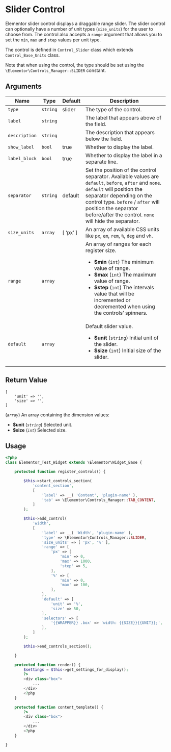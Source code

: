 # Slider Control

Elementor slider control displays a draggable range slider. The slider control can optionally have a number of unit types (`size_units`) for the user to choose from. The control also accepts a `range` argument that allows you to set the `min`, `max` and `step` values per unit type.

The control is defined in `Control_Slider` class which extends `Control_Base_Units` class.

Note that when using the control, the type should be set using the `\Elementor\Controls_Manager::SLIDER` constant.

## Arguments

<table>
	<thead>
		<tr>
			<th>Name</th>
			<th>Type</th>
			<th>Default</th>
			<th>Description</th>
		</tr>
	</thead>
	<tbody>
		<tr>
			<td><code>type</code></td>
			<td><code>string</code></td>
			<td>slider</td>
			<td>The type of the control.</td>
		</tr>
		<tr>
			<td><code>label</code></td>
			<td><code>string</code></td>
			<td></td>
			<td>The label that appears above of the field.</td>
		</tr>
		<tr>
			<td><code>description</code></td>
			<td><code>string</code></td>
			<td></td>
			<td>The description that appears below the field.</td>
		</tr>
		<tr>
			<td><code>show_label</code></td>
			<td><code>bool</code></td>
			<td>true</td>
			<td>Whether to display the label.</td>
		</tr>
		<tr>
			<td><code>label_block</code></td>
			<td><code>bool</code></td>
			<td>true</td>
			<td>Whether to display the label in a separate line.</td>
		</tr>
		<tr>
			<td><code>separator</code></td>
			<td><code>string</code></td>
			<td>default</td>
			<td>Set the position of the control separator. Available values are <code>default</code>, <code>before</code>, <code>after</code> and <code>none</code>. <code>default</code> will position the separator depending on the control type. <code>before</code> / <code>after</code> will position the separator before/after the control. <code>none</code> will hide the separator.</td>
		</tr>
		<tr>
			<td><code>size_units</code></td>
			<td><code>array</code></td>
			<td>[ ‘px’ ]</td>
			<td>An array of available CSS units like <code>px</code>, <code>em</code>, <code>rem</code>, <code>%</code>, <code>deg</code> and <code>vh</code>.</td>
		</tr>
		<tr>
			<td><code>range</code></td>
			<td><code>array</code></td>
			<td></td>
			<td>
				An array of ranges for each register size.
				<p></p>
				<ul>
					<li><strong>$min</strong> (<code>int</code>) The minimum value of range.</li>
					<li><strong>$max</strong> (<code>int</code>) The maximum value of range.</li>
					<li><strong>$step</strong> (<code>int</code>) The intervals value that will be incremented or decremented when using the controls’ spinners.</li>
				</ul>
			</td>
		</tr>
		<tr>
			<td><code>default</code></td>
			<td><code>array</code></td>
			<td></td>
			<td>
				Default slider value.
				<p></p>
				<ul>
					<li><strong>$unit</strong> (<code>string</code>) Initial unit of the slider.</li>
					<li><strong>$size</strong> (<code>int</code>) Initial size of the slider.</li>
				</ul>
			</td>
		</tr>
	</tbody>
</table>

## Return Value

```
[
	'unit' => '',
	'size' => '',
]
```

(_`array`_) An array containing the dimension values:

* **$unit** (_`string`_) Selected unit.
* **$size** (_`int`_) Selected size.

## Usage

```php {14-39,48-50,56-58}
<?php
class Elementor_Test_Widget extends \Elementor\Widget_Base {

	protected function register_controls() {

		$this->start_controls_section(
			'content_section',
			[
				'label' => __( 'Content', 'plugin-name' ),
				'tab' => \Elementor\Controls_Manager::TAB_CONTENT,
			]
		);

		$this->add_control(
			'width',
			[
				'label' => __( 'Width', 'plugin-name' ),
				'type' => \Elementor\Controls_Manager::SLIDER,
				'size_units' => [ 'px', '%' ],
				'range' => [
					'px' => [
						'min' => 0,
						'max' => 1000,
						'step' => 5,
					],
					'%' => [
						'min' => 0,
						'max' => 100,
					],
				],
				'default' => [
					'unit' => '%',
					'size' => 50,
				],
				'selectors' => [
					'{{WRAPPER}} .box' => 'width: {{SIZE}}{{UNIT}};',
				],
			]
		);

		$this->end_controls_section();

	}

	protected function render() {
		$settings = $this->get_settings_for_display();
		?>
		<div class="box">
			...
		</div>
		<?php
	}

	protected function content_template() {
		?>
		<div class="box">
			...
		</div>
		<?php
	}

}
```
